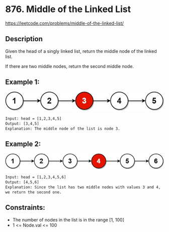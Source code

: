 # 876. Middle of the Linked List

https://leetcode.com/problems/middle-of-the-linked-list/

## Description

Given the head of a singly linked list, return the middle node of the linked list.

If there are two middle nodes, return the second middle node.


## Example 1:

![img.png](example_images/example_1.png)
    
    Input: head = [1,2,3,4,5]
    Output: [3,4,5]
    Explanation: The middle node of the list is node 3.


## Example 2:

![img_1.png](example_images/example_2.png)

    Input: head = [1,2,3,4,5,6]
    Output: [4,5,6]
    Explanation: Since the list has two middle nodes with values 3 and 4, we return the second one.


## Constraints:

- The number of nodes in the list is in the range [1, 100]
- 1 <= Node.val <= 100